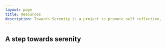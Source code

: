 ```yaml
---
layout: page
title: Resources
description: Towards Serenity is a project to promote self reflection, self development and realizing the value of one's being.
---
```


## A step towards serenity
